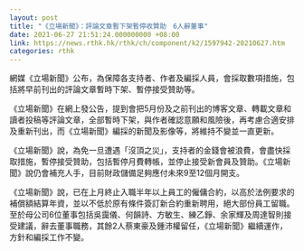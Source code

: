 ```yaml
---
layout: post
title: "《立場新聞》：評論文章暫下架暫停收贊助　6人辭董事"
date: 2021-06-27 21:51:24.000000000 +08:00
link: https://news.rthk.hk/rthk/ch/component/k2/1597942-20210627.htm
categories: rthk
---
```


網媒《立場新聞》公布，為保障各支持者、作者及編採人員，會採取數項措施，包括將早前刊出的評論文章暫時下架、暫停接受贊助等。

《立場新聞》在網上發公告，提到會把5月份及之前刊出的博客文章、轉載文章和讀者投稿等評論文章，全部暫時下架，與作者確認意願和風險後，再考慮合適安排及重新刊出，而《立場新聞》編採的新聞及影像等，將維持不變並一直更新。

《立場新聞》說，為免一旦遭遇「沒頂之災」，支持者的金錢會被浪費，會盡快採取措施，暫停接受贊助，包括暫停月費轉帳，並停止接受新會員及贊助。《立場新聞》說仍會補充人手，目前財政儲備足夠應付未來9至12個月開支。

《立場新聞》說，已在上月終止入職半年以上員工的僱傭合約，以高於法例要求的補償額結算年資，並以不低於原有條件簽訂新合約重新聘用，絕大部份員工留職。至於母公司6位董事包括吳靄儀、何韻詩、方敏生、練乙錚、余家輝及周達智則接受建議，辭去董事職務，其餘2人蔡東豪及鍾沛權留任，《立場新聞》繼續運作，方針和編採工作不變。

